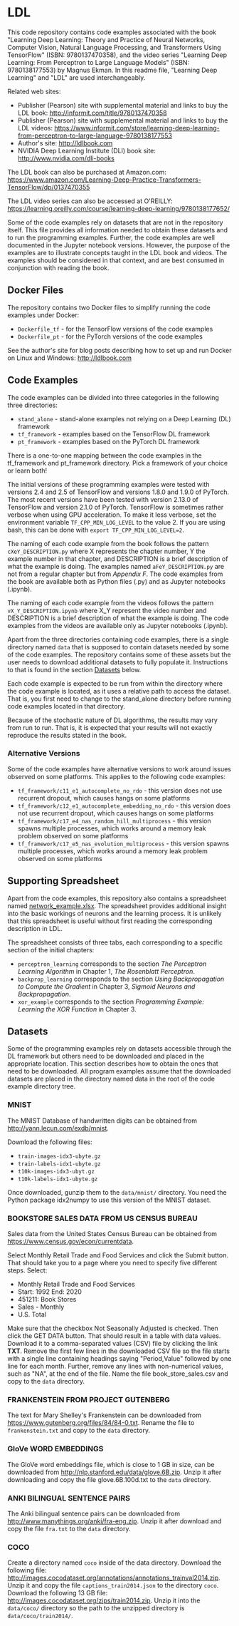 # LDL
This code repository contains code examples associated with the book
"Learning Deep Learning: Theory and Practice of Neural Networks,
Computer Vision, Natural Language Processing, and Transformers Using
TensorFlow" (ISBN: 9780137470358), and the video series "Learning Deep
Learning: From Perceptron to Large Language Models" (ISBN: 9780138177553)
by Magnus Ekman. In this readme file, "Learning Deep Learning" and "LDL"
are used interchangeably.

Related web sites:
* Publisher (Pearson) site with supplemental material and links to buy
  the LDL book: http://informit.com/title/9780137470358
* Publisher (Pearson) site with supplemental material and links to buy
  the LDL videos: https://www.informit.com/store/learning-deep-learning-from-perceptron-to-large-language-9780138177553
* Author's site: http://ldlbook.com
* NVIDIA Deep Learning Institute (DLI) book site:
  http://www.nvidia.com/dli-books

The LDL book can also be purchased at Amazon.com:
https://www.amazon.com/Learning-Deep-Practice-Transformers-TensorFlow/dp/0137470355

The LDL video series can also be accessed at O'REILLY:
https://learning.oreilly.com/course/learning-deep-learning/9780138177652/

Some of the code examples rely on datasets that are not in the repository
itself. This file provides all information needed to obtain these datasets
and to run the programming examples. Further, the code examples are well
documented in the Jupyter notebook versions. However, the purpose of the
examples are to illustrate concepts taught in the LDL book and videos.
The examples should be considered in that context, and are best consumed in
conjunction with reading the book.

## Docker Files
The repository contains two Docker files to simplify running the code examples under Docker:
* `Dockerfile_tf` - for the TensorFlow versions of the code examples
* `Dockerfile_pt` - for the PyTorch versions of the code examples

See the author's site for blog posts describing how to set up and run Docker on Linux and Windows: http://ldlbook.com

## Code Examples
The code examples can be divided into three categories in the following
three directories:
* `stand_alone` - stand-alone examples not relying on a Deep Learning (DL)
 framework
* `tf_framework` - examples based on the TensorFlow DL framework
* `pt_framework` - examples based on the PyTorch DL framework

There is a one-to-one mapping between the code examples in the tf_framework
and pt_framework directory. Pick a framework of your choice or learn both!

The initial versions of these programming examples were tested with
versions 2.4 and 2.5 of TensorFlow and versions 1.8.0 and 1.9.0 of
PyTorch. The most recent versions have been tested with version 2.13.0 of 
TensorFlow and version 2.1.0 of PyTorch. TensorFlow is sometimes rather 
verbose when using GPU acceleration. To make it less verbose, set the 
environment variable `TF_CPP_MIN_LOG_LEVEL` to the value 2. If you are 
using bash, this can be done with `export TF_CPP_MIN_LOG_LEVEL=2`.

The naming of each code example from the book follows the pattern
`cXeY_DESCRIPTION.py` where X represents the chapter number, Y the example
number in that chapter, and DESCRIPTION is a brief description of what the
example is doing. The examples named `aFeY_DESCRIPTION.py` are not from a
regular chapter but from *Appendix F*. The code examples from the book are
available both as Python files (.py) and as Jupyter notebooks (.ipynb).

The naming of each code example from the videos follows the pattern
`vX_Y_DESCRIPTION.ipynb` where X_Y represent the video number and DESCRIPTION
is a brief description of what the example is doing. The code examples from
the videos are available only as Jupyter notebooks (.ipynb).

Apart from the three directories containing code examples, there is a single
directory named `data` that is supposed to contain datasets needed by some of
the code examples. The repository contains some of these assets but the
user needs to download additional datasets to fully populate it. Instructions
to that is found in the section [Datasets](#datasets) below.

Each code example is expected to be run from within the directory where the
code example is located, as it uses a relative path to access the dataset. That
is, you first need to change to the stand_alone directory before running code
examples located in that directory.

Because of the stochastic nature of DL algorithms, the results may vary from
run to run. That is, it is expected that your results will not exactly reproduce
the results stated in the book.

### Alternative Versions
Some of the code examples have alternative versions to work around issues observed
on some platforms. This applies to the following code examples:
* `tf_framework/c11_e1_autocomplete_no_rdo` - this version does not use recurrent
 dropout, which causes hangs on some platforms
* `tf_framework/c12_e1_autocomplete_embedding_no_rdo` - this version does not use recurrent
 dropout, which causes hangs on some platforms
* `tf_framework/c17_e4_nas_random_hill_multiprocess` - this version spawns multiple
 processes, which works around a memory leak problem observed on some platforms
* `tf_framework/c17_e5_nas_evolution_multiprocess` - this version spawns multiple
 processes, which works around a memory leak problem observed on some platforms

## Supporting Spreadsheet
Apart from the code examples, this repository also contains a spreadsheet named
[network_example.xlsx](network_example.xlsx). The spreadsheet provides additional insight into the basic
workings of neurons and the learning process. It is unlikely that this
spreadsheet is useful without first reading the corresponding description in LDL.

The spreadsheet consists of three tabs, each corresponding to a specific section
of the initial chapters:
* `perceptron_learning` corresponds to the section *The Perceptron Learning
 Algorithm* in Chapter 1, *The Rosenblatt Perceptron*.
* `backprop_learning` corresponds to the section *Using Backpropagation to
 Compute the Gradient* in Chapter 3, *Sigmoid Neurons and Backpropagation*.
* `xor_example` corresponds to the section *Programming Example: Learning
 the XOR Function* in Chapter 3.

## Datasets
Some of the programming examples rely on datasets accessible through the DL
framework but others need to be downloaded and placed in the appropriate location.
This section describes how to obtain the ones that need to be downloaded. All
program examples assume that the downloaded datasets are placed in the directory
named data in the root of the code example directory tree.

### MNIST
The MNIST Database of handwritten digits can be obtained from
http://yann.lecun.com/exdb/mnist.

Download the following files:
* `train-images-idx3-ubyte.gz`
* `train-labels-idx1-ubyte.gz`
* `t10k-images-idx3-ubyt.gz`
* `t10k-labels-idx1-ubyte.gz`

Once downloaded, gunzip them to the `data/mnist/` directory. You need the
Python package idx2numpy to use this version of the MNIST dataset.

### BOOKSTORE SALES DATA FROM US CENSUS BUREAU
Sales data from the United States Census Bureau can be obtained from
https://www.census.gov/econ/currentdata.

Select Monthly Retail Trade and Food Services and click the Submit button. That
should take you to a page where you need to specify five different steps. Select:
* Monthly Retail Trade and Food Services
* Start: 1992 End: 2020
* 451211: Book Stores
* Sales - Monthly
* U.S. Total

Make sure that the checkbox Not Seasonally Adjusted is checked. Then click the
GET DATA button. That should result in a table with data values. Download it to
a comma-separated values (CSV) file by clicking the link **TXT**. Remove the first few
lines in the downloaded CSV file so the file starts with a single line containing
headings saying "Period,Value" followed by one line for each month. Further, remove
any lines with non-numerical values, such as "NA", at the end of the file. Name the
file book_store_sales.csv and copy to the `data` directory.

### FRANKENSTEIN FROM PROJECT GUTENBERG
The text for Mary Shelley's Frankenstein can be downloaded from
https://www.gutenberg.org/files/84/84-0.txt.
Rename the file to `frankenstein.txt` and copy to the `data` directory.

### GloVe WORD EMBEDDINGS
The GloVe word embeddings file, which is close to 1 GB in size, can be downloaded
from http://nlp.stanford.edu/data/glove.6B.zip. Unzip it after downloading and copy
the file glove.6B.100d.txt to the `data` directory.

### ANKI BILINGUAL SENTENCE PAIRS
The Anki bilingual sentence pairs can be downloaded from
http://www.manythings.org/anki/fra-eng.zip. Unzip it after download and copy the
file `fra.txt` to the `data` directory.

### COCO
Create a directory named `coco` inside of the data directory.
Download the following file:
http://images.cocodataset.org/annotations/annotations_trainval2014.zip. Unzip it and
copy the file `captions_train2014.json` to the directory `coco`.
Download the following 13 GB file: http://images.cocodataset.org/zips/train2014.zip.
Unzip it into the `data/coco/` directory so the path to the unzipped directory is
`data/coco/train2014/`.
